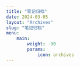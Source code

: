 ```yaml
---
title: "笔记归档"
date: 2024-03-05
layout: "Archives"
slug: "笔记归档"
menu:
    main:
        weight: -90
        params: 
            icon: archives
---
```


